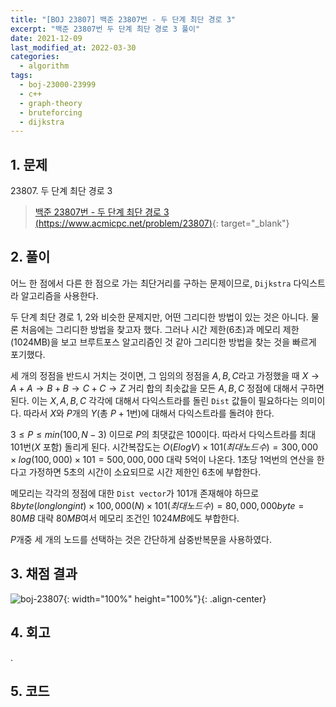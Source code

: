 ```yaml
---
title: "[BOJ 23807] 백준 23807번 - 두 단계 최단 경로 3"
excerpt: "백준 23807번 두 단계 최단 경로 3 풀이"
date: 2021-12-09
last_modified_at: 2022-03-30
categories:
  - algorithm
tags:
  - boj-23000-23999
  - c++
  - graph-theory
  - bruteforcing
  - dijkstra
---
```


## 1. 문제
$23807$. 두 단계 최단 경로 3

> [백준 23807번 - 두 단계 최단 경로 3 (https://www.acmicpc.net/problem/23807)](https://www.acmicpc.net/problem/23807){: target="_blank"}

## 2. 풀이

어느 한 점에서 다른 한 점으로 가는 최단거리를 구하는 문제이므로, `Dijkstra` 다익스트라 알고리즘을 사용한다. 

두 단계 최단 경로 1, 2와 비슷한 문제지만, 어떤 그리디한 방법이 있는 것은 아니다. 물론 처음에는 그리디한 방법을 찾고자 했다. 그러나 시간 제한(6초)과 메모리 제한(1024MB)을 보고 브루트포스 알고리즘인 것 같아 그리디한 방법을 찾는 것을 빠르게 포기했다.

세 개의 정점을 반드시 거치는 것이면, 그 임의의 정점을 $A, B, C$라고 가정했을 때 $X \rightarrow A + A \rightarrow B + B \rightarrow C + C \rightarrow Z$ 거리 합의 최솟값을 모든 $A, B, C$ 정점에 대해서 구하면 된다. 이는 $X, A, B, C$ 각각에 대해서 다익스트라를 돌린 `Dist` 값들이 필요하다는 의미이다. 따라서 $X$와 $P$개의 $Y$(총 $P+1$번)에 대해서 다익스트라를 돌려야 한다.

$3\leq P\leq min(100, N-3)$ 이므로 $P$의 최댓값은 $100$이다. 따라서 다익스트라를 최대 $101$번($X$ 포함) 돌리게 된다. 시간복잡도는 $O(ElogV) \times 101(최대노드수) = 300,000\times log(100,000) \times 101 = 500,000,000$ 대략 5억이 나온다. 1초당 1억번의 연산을 한다고 가정하면 5초의 시간이 소요되므로 시간 제한인 6초에 부합한다. 

메모리는 각각의 정점에 대한 `Dist vector`가 101개 존재해야 하므로 $8byte(long long int) \times 100,000(N) \times 101(최대노드수) = 80,000,000byte = 80MB$ 대략 $80MB$여서 메모리 조건인 $1024MB$에도 부합한다.

$P$개중 세 개의 노드를 선택하는 것은 간단하게 삼중반복문을 사용하였다.

## 3. 채점 결과

![boj-23807](https://user-images.githubusercontent.com/30232837/160775837-188b8dd9-6ba8-4906-ad27-d94b6e73ac6b.png "boj-23807"){: width="100%" height="100%"}{: .align-center}

## 4. 회고

.

## 5. 코드

<script src="https://gist.github.com/BurningFalls/2884991036fcd54a99537a6cff0575d8.js"></script>